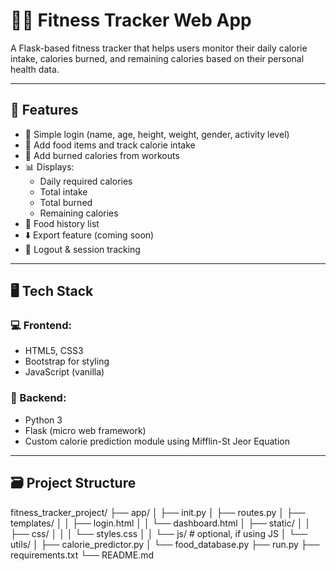 # 🏋️‍♂️ Fitness Tracker Web App

A Flask-based fitness tracker that helps users monitor their daily calorie intake, calories burned, and remaining calories based on their personal health data.

---

## 📌 Features

- 🔐 Simple login (name, age, height, weight, gender, activity level)
- 🍕 Add food items and track calorie intake
- 🏃 Add burned calories from workouts
- 📊 Displays:
  - Daily required calories
  - Total intake
  - Total burned
  - Remaining calories
- 🔁 Food history list
- ⬇️ Export feature (coming soon)
- 👤 Logout & session tracking

---

## 🖥️ Tech Stack

### 💻 Frontend:
- HTML5, CSS3
- Bootstrap for styling
- JavaScript (vanilla)

### 🧠 Backend:
- Python 3
- Flask (micro web framework)
- Custom calorie prediction module using Mifflin-St Jeor Equation

---

## 🗃️ Project Structure

fitness_tracker_project/
├── app/
│ ├── init.py
│ ├── routes.py
│ ├── templates/
│ │ ├── login.html
│ │ └── dashboard.html
│ ├── static/
│ │ ├── css/
│ │ │ └── styles.css
│ │ └── js/ # optional, if using JS
│ └── utils/
│ ├── calorie_predictor.py
│ └── food_database.py
├── run.py
├── requirements.txt
└── README.md